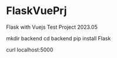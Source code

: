 # FlaskVuePrj
Flask with Vuejs Test Project 2023.05


mkdir backend
cd backend
pip install Flask

curl localhost:5000
